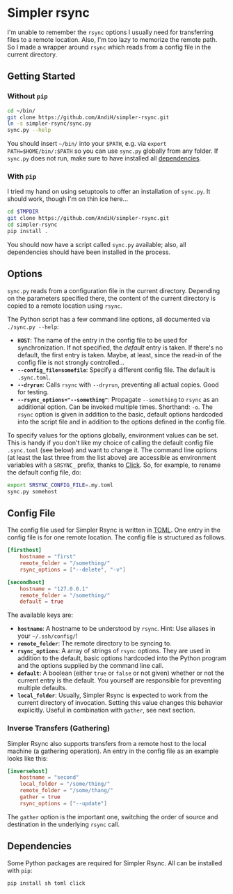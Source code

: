 # Simpler rsync

I'm unable to remember the `rsync` options I usually need for transferring files to a remote location. Also, I'm too lazy to memorize the remote path. So I made a wrapper around `rsync` which reads from a config file in the current directory.

## Getting Started

### Without `pip`

```bash
cd ~/bin/
git clone https://github.com/AndiH/simpler-rsync.git
ln -s simpler-rsync/sync.py
sync.py --help
```

You should insert `~/bin/` into your `$PATH`, e.g. via `export PATH=$HOME/bin/:$PATH` so you can use `sync.py` globally from any folder. If `sync.py` does not run, make sure to have installed all [dependencies](#dependencies).

### With `pip`
I tried my hand on using setuptools to offer an installation of `sync.py`. It should work, though I'm on thin ice here…

```bash
cd $TMPDIR
git clone https://github.com/AndiH/simpler-rsync.git
cd simpler-rsync
pip install .
```

You should now have a script called `sync.py` available; also, all dependencies should have been installed in the process.

## Options
`sync.py` reads from a configuration file in the current directory. Depending on the parameters specified there, the content of the current directory is copied to a remote location using `rsync`.

The Python script has a few command line options, all documented via `./sync.py --help`:

* **`HOST`**: The name of the entry in the config file to be used for synchronization. If not specified, the *default* entry is taken. If there's no default, the first entry is taken. Maybe, at least, since the read-in of the config file is not strongly controlled…
* **`--config_file=somefile`**: Specify a different config file. The default is `.sync.toml`.
* **`--dryrun`**: Calls `rsync` with `--dryrun`, preventing all actual copies. Good for testing.
* **`--rsync_options="--something"`**: Propagate `--something` to `rsync` as an additional option. Can be invoked multiple times. Shorthand: `-o`. The `rsync` option is given in addition to the basic, default options hardcoded into the script file and in addition to the options defined in the config file.

To specify values for the options globally, environment values can be set. This is handy if you don't like my choice of calling the default config file `.sync.toml` (see below) and want to change it. The command line options (at least the last three from the list above) are accessible as environment variables with a `SRSYNC_` prefix, thanks to [Click](http://click.pocoo.org/). So, for example, to rename the default config file, do:

```bash
export SRSYNC_CONFIG_FILE=.my.toml
sync.py somehost
```

## Config File
The config file used for Simpler Rsync is written in [TOML](https://github.com/toml-lang/toml). One entry in the config file is for one remote location. The config file is structured as follows.

```toml
[firsthost]
    hostname = "first"
    remote_folder = "/something/"
    rsync_options = ["--delete", "-v"]

[secondhost]
    hostname = "127.0.0.1"
    remote_folder = "/something/"
    default = true
```

The available keys are:

* **`hostname`**: A hostname to be understood by `rsync`. Hint: Use aliases in your `~/.ssh/config/`!
* **`remote_folder`**: The remote directory to be syncing to.
* **`rsync_options`**: A array of strings of `rsync` options. They are used in addition to the default, basic options hardcoded into the Python program and the options supplied by the command line call.
* **`default`**: A boolean (either `true` or `false` or not given) whether or not the current entry is the default. You yourself are responsible for preventing multiple defaults.
* **`local_folder`**: Usually, Simpler Rsync is expected to work from the current directory of invocation. Setting this value changes this behavior explicitly. Useful in combination with `gather`, see next section.

### Inverse Transfers (Gathering)
Simpler Rsync also supports transfers from a remote host to the local machine (a gathering operation). An entry in the config file as an example looks like this:

```toml
[inversehost]
    hostname = "second"
    local_folder = "/some/thing/"
    remote_folder = "/some/thang/"
    gather = true
    rsync_options = ["--update"]
```

The `gather` option is the important one, switching the order of source and destination in the underlying `rsync` call.

## Dependencies
Some Python packages are required for Simpler Rsync. All can be installed with `pip`:

```bash
pip install sh toml click
```
